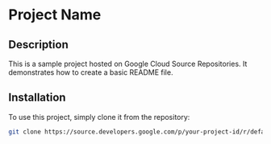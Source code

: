 # Project Name

## Description
This is a sample project hosted on Google Cloud Source Repositories. It demonstrates how to create a basic README file.

## Installation
To use this project, simply clone it from the repository:

```bash
git clone https://source.developers.google.com/p/your-project-id/r/default
